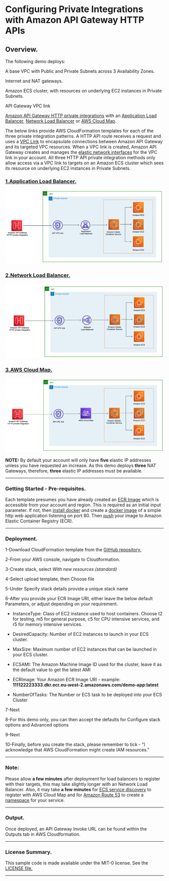 # Configuring Private Integrations with Amazon API Gateway HTTP APIs
## Overview.
The following demo deploys:  

A base VPC with Public and Private Subnets across 3 Availability Zones.  

Internet and NAT gateways.  

Amazon ECS cluster, with resources on underlying EC2 instances in Private Subnets.  

API Gateway VPC link

[Amazon API Gateway HTTP private integrations](https://docs.aws.amazon.com/apigateway/latest/developerguide/http-api-develop-integrations-private.html) with an [Application Load Balancer](https://docs.aws.amazon.com/elasticloadbalancing/latest/application/introduction.html), [Network Load Balancer](https://docs.aws.amazon.com/elasticloadbalancing/latest/network/introduction.html) or [AWS Cloud Map](https://aws.amazon.com/cloud-map/).  


The below links provide AWS CloudFormation templates for each of the three private integration patterns. A HTTP API route receives a request and uses a [VPC Link](https://docs.aws.amazon.com/apigateway/latest/developerguide/http-api-vpc-links.html) to encapsulate connections between Amazon API Gateway and its targeted VPC resources. When a VPC link is created, Amazon API Gateway creates and manages the [elastic network interfaces](https://docs.aws.amazon.com/AWSEC2/latest/UserGuide/using-eni.html) for the VPC link in your account. All three HTTP API private integration methods only allow access via a VPC link to targets on an Amazon ECS cluster which sees its resource on underlying EC2 instances in Private Subnets.

### [1.Application Load Balancer.](https://github.com/aws-samples/aws-apigw-http-api-private--integrations/blob/main/templates/APIGW-HTTP-private-integration-ALB-ecs.yml)
[![alb](images/alb.png)](https://github.com/aws-samples/aws-apigw-http-api-private--integrations/blob/main/templates/APIGW-HTTP-private-integration-ALB-ecs.yml)

### [2.Network Load Balancer.](https://github.com/aws-samples/aws-apigw-http-api-private--integrations/blob/main/templates/APIGW-HTTP-private-integration-NLB-ecs.yml)
[![alb](images/nlb.png)](https://github.com/aws-samples/aws-apigw-http-api-private--integrations/blob/main/templates/APIGW-HTTP-private-integration-NLB-ecs.yml)

### [3.AWS Cloud Map.](https://github.com/aws-samples/aws-apigw-http-api-private--integrations/blob/main/templates/APIGW-HTTP-private-integration-AWS-Cloudmap-ecs.yml)
[![alb](images/cloudmap.png)](https://github.com/aws-samples/aws-apigw-http-api-private--integrations/blob/main/templates/APIGW-HTTP-private-integration-AWS-Cloudmap-ecs.yml)


**NOTE:** By default your account will only have **five** elastic IP addresses unless you have requested an increase. As this demo deploys **three** NAT Gateways, therefore, **three** elastic IP addresses must be available.  

- - -
### Getting Started - Pre-requisites.
Each template presumes you have already created an [ECR Image](https://docs.aws.amazon.com/AmazonECR/latest/userguide/what-is-ecr.html) which is accessible from your account and region. This is required as an initial input parameter. If not, then [install docker](https://docs.aws.amazon.com/AmazonECS/latest/developerguide/docker-basics.html) and create a [docker image](https://docs.aws.amazon.com/AmazonECS/latest/developerguide/docker-basics.html#docker-basics-create-image) of a simple http web application listening on port 80. Then [push](https://docs.aws.amazon.com/AmazonECS/latest/developerguide/docker-basics.html#use-ecr) your image to Amazon Elastic Container Registry (ECR).  

- - -
### Deployment.
1-Download CloudFormation template from the [GitHub repository.](https://github.com/aws-samples/aws-apigw-http-api-private--integrations/tree/main/templates)

2-From your AWS console, navigate to Cloudformation.

3-Create stack, select *With new resources (standard)*

4-Select upload template, then Choose file

5-Under Specify stack details provide a unique stack name

6-After you provide your ECR Image URI, either leave the below default Parameters, or adjust depending on your requirement.

- InstanceType: Class of EC2 instance used to host containers. Choose t2 for testing, m5 for general purpose, c5 for CPU intensive services, and r5 for memory intensive services.

- DesiredCapacity: Number of EC2 instances to launch in your ECS cluster.

- MaxSize: Maximum number of EC2 instances that can be launched in your ECS cluster.

- ECSAMI: The Amazon Machine Image ID used for the cluster, leave it as the default value to get the latest AMI

- ECRImage: Your Amazon ECR Image URI - example: **111122223333.dkr.ecr.eu-west-2.amazonaws.com/demo-app:latest**

- NumberOfTasks: The Number or ECS task to be deployed into your ECS Cluster

7-Next

8-For this demo only, you can then accept the defaults for Configure stack options and Advanced options

9-Next

10-Finally, before you create the stack, please remember to tick - "I acknowledge that AWS CloudFormation might create IAM resources."  

- - -
### Note: 
Please allow **a few minutes** after deployment for load balancers to register with their targets, this may take slightly longer with an Network Load Balancer.
Also, it may take **a few minutes** for [ECS service discovery](https://docs.aws.amazon.com/AmazonECS/latest/developerguide/service-discovery.html) to register with AWS Cloud Map and for [Amazon Route 53](https://aws.amazon.com/route53/) to create a [namespace](https://docs.aws.amazon.com/cloud-map/latest/dg/working-with-namespaces.html) for your service.  

- - -
### Output. 
Once deployed, an API Gateway Invoke URL can be found within the Outputs tab in AWS Cloudformation.  

- - -
### License Summary.
This sample code is made available under the MIT-0 license. See the [LICENSE file.](https://github.com/aws-samples/aws-apigw-http-api-private--integrations/blob/main/LICENSE)  

- - -
